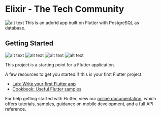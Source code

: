 # Elixir - The Tech Community
![alt text](https://github.com/tannatsri/Elixir/blob/master/Elixir.png?raw=true)
This is an adorid app built on Flutter with PostgreSQL as database.

## Getting Started



![alt text](https://github.com/tannatsri/Elixir/blob/master/WhatsApp%20Image%202021-11-16%20at%2014.14.04.jpeg?raw=true)
![alt text](https://github.com/tannatsri/Elixir/blob/master/WhatsApp%20Image%202021-11-16%20at%2014.14.04%20(1).jpeg?raw=true)
![alt text](https://github.com/tannatsri/Elixir/blob/master/WhatsApp%20Image%202021-11-16%20at%2014.14.05%20(1).jpeg?raw=true)
![alt text](https://github.com/tannatsri/Elixir/blob/master/WhatsApp%20Image%202021-11-16%20at%2014.14.05.jpeg?raw=true)






This project is a starting point for a Flutter application.



A few resources to get you started if this is your first Flutter project:

- [Lab: Write your first Flutter app](https://flutter.dev/docs/get-started/codelab)
- [Cookbook: Useful Flutter samples](https://flutter.dev/docs/cookbook)

For help getting started with Flutter, view our
[online documentation](https://flutter.dev/docs), which offers tutorials,
samples, guidance on mobile development, and a full API reference.
